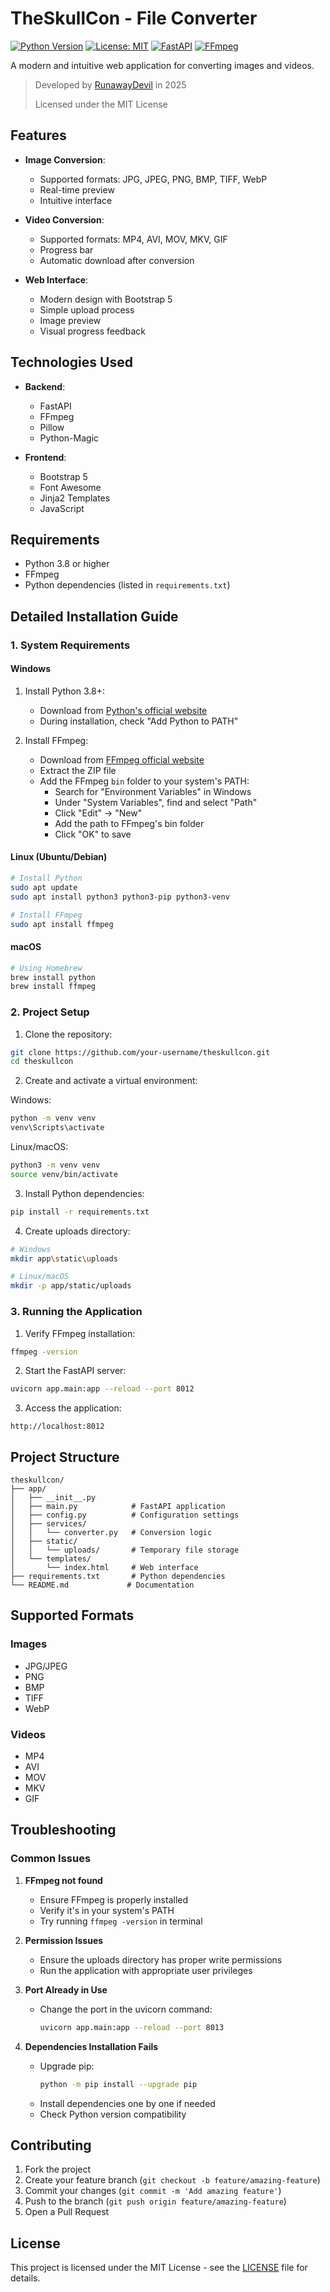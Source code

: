 # TheSkullCon - File Converter

[![Python Version](https://img.shields.io/badge/python-3.8%2B-blue.svg)](https://www.python.org/downloads/)
[![License: MIT](https://img.shields.io/badge/License-MIT-yellow.svg)](https://opensource.org/licenses/MIT)
[![FastAPI](https://img.shields.io/badge/FastAPI-0.109.2-green.svg)](https://fastapi.tiangolo.com/)
[![FFmpeg](https://img.shields.io/badge/FFmpeg-Required-orange.svg)](https://ffmpeg.org/)

A modern and intuitive web application for converting images and videos.

> Developed by [RunawayDevil](https://github.com/RunawayDevil) in 2025
> 
> Licensed under the MIT License

## Features

- **Image Conversion**:
  - Supported formats: JPG, JPEG, PNG, BMP, TIFF, WebP
  - Real-time preview
  - Intuitive interface

- **Video Conversion**:
  - Supported formats: MP4, AVI, MOV, MKV, GIF
  - Progress bar
  - Automatic download after conversion

- **Web Interface**:
  - Modern design with Bootstrap 5
  - Simple upload process
  - Image preview
  - Visual progress feedback

## Technologies Used

- **Backend**:
  - FastAPI
  - FFmpeg
  - Pillow
  - Python-Magic

- **Frontend**:
  - Bootstrap 5
  - Font Awesome
  - Jinja2 Templates
  - JavaScript

## Requirements

- Python 3.8 or higher
- FFmpeg
- Python dependencies (listed in `requirements.txt`)

## Detailed Installation Guide

### 1. System Requirements

#### Windows
1. Install Python 3.8+:
   - Download from [Python's official website](https://www.python.org/downloads/)
   - During installation, check "Add Python to PATH"

2. Install FFmpeg:
   - Download from [FFmpeg official website](https://ffmpeg.org/download.html)
   - Extract the ZIP file
   - Add the FFmpeg `bin` folder to your system's PATH:
     - Search for "Environment Variables" in Windows
     - Under "System Variables", find and select "Path"
     - Click "Edit" → "New"
     - Add the path to FFmpeg's bin folder
     - Click "OK" to save

#### Linux (Ubuntu/Debian)
```bash
# Install Python
sudo apt update
sudo apt install python3 python3-pip python3-venv

# Install FFmpeg
sudo apt install ffmpeg
```

#### macOS
```bash
# Using Homebrew
brew install python
brew install ffmpeg
```

### 2. Project Setup

1. Clone the repository:
```bash
git clone https://github.com/your-username/theskullcon.git
cd theskullcon
```

2. Create and activate a virtual environment:

Windows:
```bash
python -m venv venv
venv\Scripts\activate
```

Linux/macOS:
```bash
python3 -m venv venv
source venv/bin/activate
```

3. Install Python dependencies:
```bash
pip install -r requirements.txt
```

4. Create uploads directory:
```bash
# Windows
mkdir app\static\uploads

# Linux/macOS
mkdir -p app/static/uploads
```

### 3. Running the Application

1. Verify FFmpeg installation:
```bash
ffmpeg -version
```

2. Start the FastAPI server:
```bash
uvicorn app.main:app --reload --port 8012
```

3. Access the application:
```
http://localhost:8012
```

## Project Structure

```
theskullcon/
├── app/
│   ├── __init__.py
│   ├── main.py            # FastAPI application
│   ├── config.py          # Configuration settings
│   ├── services/
│   │   └── converter.py   # Conversion logic
│   ├── static/
│   │   └── uploads/       # Temporary file storage
│   └── templates/
│       └── index.html     # Web interface
├── requirements.txt       # Python dependencies
└── README.md             # Documentation
```

## Supported Formats

### Images
- JPG/JPEG
- PNG
- BMP
- TIFF
- WebP

### Videos
- MP4
- AVI
- MOV
- MKV
- GIF

## Troubleshooting

### Common Issues

1. **FFmpeg not found**
   - Ensure FFmpeg is properly installed
   - Verify it's in your system's PATH
   - Try running `ffmpeg -version` in terminal

2. **Permission Issues**
   - Ensure the uploads directory has proper write permissions
   - Run the application with appropriate user privileges

3. **Port Already in Use**
   - Change the port in the uvicorn command:
     ```bash
     uvicorn app.main:app --reload --port 8013
     ```

4. **Dependencies Installation Fails**
   - Upgrade pip:
     ```bash
     python -m pip install --upgrade pip
     ```
   - Install dependencies one by one if needed
   - Check Python version compatibility

## Contributing

1. Fork the project
2. Create your feature branch (`git checkout -b feature/amazing-feature`)
3. Commit your changes (`git commit -m 'Add amazing feature'`)
4. Push to the branch (`git push origin feature/amazing-feature`)
5. Open a Pull Request

## License

This project is licensed under the MIT License - see the [LICENSE](LICENSE) file for details. 